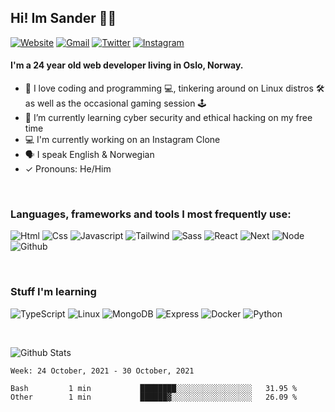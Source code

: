 ## Hi! Im Sander 👋🏻

[![Website](https://img.shields.io/badge/Portfolio-00BDAA?style=flat&logo=google-chrome&logoColor=white)][website]
[![Gmail](https://img.shields.io/badge/Gmail-D14836?style=flat&logo=gmail&logoColor=white)][gmail]
[![Twitter](https://img.shields.io/badge/Twitter-1DA1F2?style=flat&logo=twitter&logoColor=white)][twitter]
[![Instagram](https://img.shields.io/badge/Instagram-E4405F?style=flat&logo=instagram&logoColor=white)][instagram]

#### I'm a 24 year old web developer living in Oslo, Norway.

-  🤩 I love coding and programming 💻, tinkering around on Linux distros 🛠 as well as the occasional gaming session 🕹
- 👾 I’m currently learning cyber security and ethical hacking on my free time
- 💻 I'm currently working on an Instagram Clone
- 🗣 I speak English & Norwegian
- ✓ Pronouns: He/Him

<br>


### Languages, frameworks and tools I most frequently use:

![Html](https://img.shields.io/badge/HTML5-E34F26?style=flat&logo=html5&logoColor=white)
![Css](https://img.shields.io/badge/CSS3-1572B6?style=flat&logo=css3&logoColor=white)
![Javascript](https://img.shields.io/badge/JavaScript-323330?style=flat&logo=javascript&logoColor=F7DF1E)
![Tailwind](https://img.shields.io/badge/Tailwind_CSS-38B2AC?style=flat&logo=tailwind-css&logoColor=white)
![Sass](https://img.shields.io/badge/Sass-CC6699?style=flat&logo=sass&logoColor=white)
![React](https://img.shields.io/badge/React-20232A?style=flat&logo=react&logoColor=61DAFB)
![Next](https://img.shields.io/badge/next.js-000000?style=flat&logo=next-dot-js&logoColor=white)
![Node](https://img.shields.io/badge/Node.js-43853D?style=flat&logo=node-dot-js&logoColor=white)
![Github](https://img.shields.io/badge/GitHub-100000?style=flat&logo=github&logoColor=white)

<br>

### Stuff I'm learning
![TypeScript](https://img.shields.io/badge/-TypeScript-3178C6?style=flat&logo=typescript&logoColor=white)
![Linux](https://img.shields.io/badge/Linux-FCC624?style=flat&logo=linux&logoColor=black)
![MongoDB](https://img.shields.io/badge/MongoDB-4EA94B?style=flat&logo=mongodb&logoColor=white)
![Express](https://img.shields.io/badge/Express.js-000000?style=flat&logo=express&logoColor=white)
![Docker](https://img.shields.io/badge/Docker-2CA5E0?style=flat&logo=docker&logoColor=white)
![Python](https://img.shields.io/badge/Python-3776AB?style=flat&logo=python&logoColor=white)

<br>

![Github Stats](https://github-readme-stats.vercel.app/api?username=sander-tb&&show_icons=true&include_all_commits=true&theme=dracula)


[website]: https://sandertrolleboe.com
[twitter]: https://twitter.com/STrolleb
[instagram]: https://www.instagram.com/sandertrolleboe/
[linkedin]: https://www.linkedin.com/in/sander-trolleboe-byrkjeland/
[gmail]: mailto:sander.trolleboe@gmail.com


<!--START_SECTION:waka-->
```text
Week: 24 October, 2021 - 30 October, 2021

Bash         1 min           ████████░░░░░░░░░░░░░░░░░   31.95 % 
Other        1 min           ██████▓░░░░░░░░░░░░░░░░░░   26.09 % 
```
<!--END_SECTION:waka-->
